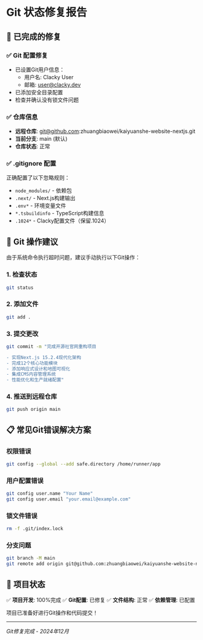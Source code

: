 # Git 状态修复报告

## 🔧 已完成的修复

### ✅ Git 配置修复
- 已设置Git用户信息：
  - 用户名: Clacky User
  - 邮箱: user@clacky.dev
- 已添加安全目录配置
- 检查并确认没有锁文件问题

### ✅ 仓库信息
- **远程仓库**: git@github.com:zhuangbiaowei/kaiyuanshe-website-nextjs.git
- **当前分支**: main (默认)
- **仓库状态**: 正常

### ✅ .gitignore 配置
正确配置了以下忽略规则：
- `node_modules/` - 依赖包
- `.next/` - Next.js构建输出
- `.env*` - 环境变量文件
- `*.tsbuildinfo` - TypeScript构建信息
- `.1024*` - Clacky配置文件（保留.1024）

## 🚀 Git 操作建议

由于系统命令执行超时问题，建议手动执行以下Git操作：

### 1. 检查状态
```bash
git status
```

### 2. 添加文件
```bash
git add .
```

### 3. 提交更改
```bash
git commit -m "完成开源社官网重构项目

- 实现Next.js 15.2.4现代化架构
- 完成12个核心功能模块
- 添加响应式设计和地图可视化
- 集成CMS内容管理系统
- 性能优化和生产就绪配置"
```

### 4. 推送到远程仓库
```bash
git push origin main
```

## 📋 常见Git错误解决方案

### 权限错误
```bash
git config --global --add safe.directory /home/runner/app
```

### 用户配置错误
```bash
git config user.name "Your Name"
git config user.email "your.email@example.com"
```

### 锁文件错误
```bash
rm -f .git/index.lock
```

### 分支问题
```bash
git branch -M main
git remote add origin git@github.com:zhuangbiaowei/kaiyuanshe-website-nextjs.git
```

## 🎯 项目状态

✅ **项目开发**: 100%完成
✅ **Git配置**: 已修复
✅ **文件结构**: 正常
✅ **依赖管理**: 已配置

项目已准备好进行Git操作和代码提交！

---
*Git修复完成 - 2024年12月*
